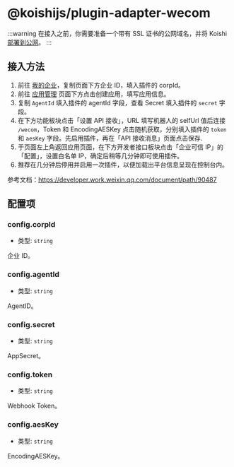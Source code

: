 # @koishijs/plugin-adapter-wecom

:::warning
在接入之前，你需要准备一个带有 SSL 证书的公网域名，并将 Koishi [部署到公网](../../manual/recipe/server.md)。
:::

## 接入方法

1. 前往 [我的企业](https://work.weixin.qq.com/wework_admin/frame#profile)，复制页面下方企业 ID，填入插件的 corpId。
2. 前往 [应用管理](https://work.weixin.qq.com/wework_admin/frame#apps) 页面下方点击创建应用，填写应用信息。
3. 复制 `AgentId` 填入插件的 agentId 字段，查看 Secret 填入插件的 `secret` 字段。
4. 在下方功能板块点击「设置 API 接收」，URL 填写机器人的 selfUrl 值后连接 `/wecom`，Token 和 EncodingAESKey 点击随机获取，分别填入插件的 `token` 和 `aesKey` 字段。先启用插件，再在「API 接收消息」页面点击保存.
5. 于页面左上角返回应用页面，在下方开发者接口板块点击「企业可信 IP」的「配置」，设置白名单 IP，确定后稍等几分钟即可使用插件。
6. 推荐在几分钟后停用并启用一次插件，以便加载出平台信息呈现在控制台内。

参考文档：<https://developer.work.weixin.qq.com/document/path/90487>

## 配置项

### config.corpId

- 类型: `string`

企业 ID。

### config.agentId

- 类型: `string`

AgentID。

### config.secret

- 类型: `string`

AppSecret。

### config.token

- 类型: `string`

Webhook Token。

### config.aesKey

- 类型: `string`

EncodingAESKey。
